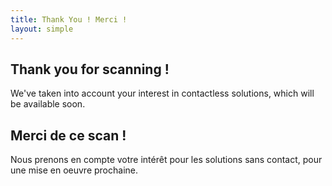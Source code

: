 ```yaml
---
title: Thank You ! Merci !
layout: simple
---
```


## Thank you for scanning !
We've taken into account your interest in contactless solutions, which will be available soon.

## Merci de ce scan ! 
Nous prenons en compte votre intérêt pour les solutions sans contact, pour une mise en oeuvre prochaine.